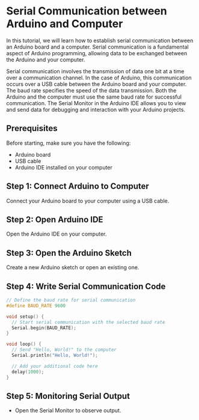 # Serial Communication between Arduino and Computer

In this tutorial, we will learn how to establish serial communication between an Arduino board and a computer. Serial communication is a fundamental aspect of Arduino programming, allowing data to be exchanged between the Arduino and your computer.

Serial communication involves the transmission of data one bit at a time over a communication channel. In the case of Arduino, this communication occurs over a USB cable between the Arduino board and your computer. The baud rate specifies the speed of the data transmission. Both the Arduino and the computer must use the same baud rate for successful communication. The Serial Monitor in the Arduino IDE allows you to view and send data for debugging and interaction with your Arduino projects.
## Prerequisites

Before starting, make sure you have the following:

- Arduino board
- USB cable
- Arduino IDE installed on your computer

## Step 1: Connect Arduino to Computer

Connect your Arduino board to your computer using a USB cable.

## Step 2: Open Arduino IDE

Open the Arduino IDE on your computer.

## Step 3: Open the Arduino Sketch

Create a new Arduino sketch or open an existing one.

## Step 4: Write Serial Communication Code

```cpp
// Define the baud rate for serial communication
#define BAUD_RATE 9600

void setup() {
  // Start serial communication with the selected baud rate
  Serial.begin(BAUD_RATE);
}

void loop() {
  // Send "Hello, World!" to the computer
  Serial.println("Hello, World!");

  // Add your additional code here
  delay(1000);
}
``````
## Step 5: Monitoring Serial Output
   - Open the Serial Monitor to observe output.